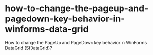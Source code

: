# how-to-change-the-pageup-and-pagedown-key-behavior-in-winforms-data-grid
How to change the PageUp and PageDown key behavior in WinForms DataGrid (SfDataGrid)?
